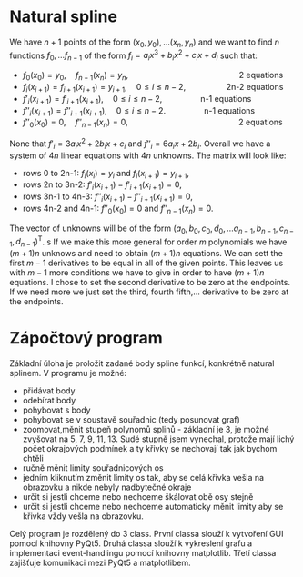 # Natural spline

We have $n+1$ points of the form $(x_0, y_0), \dots (x_n, y_n)$ and we want to find $n$ functions $f_0, \dots f_{n-1}$ of the form $f_i = a_ix^3 + b_ix^2 + c_ix + d_i$ such that:
- $f_0(x_0) = y_0, \quad f_{n-1}(x_n) = y_n, \qquad \qquad \qquad \qquad \qquad \qquad$ 2 equations
- $f_i(x_{i+1}) = f_{i+1}(x_{i+1}) = y_{i+1}, \quad 0 \leq i \leq n-2$, $\qquad \qquad$ 2n-2 equations
- $f'_ i(x_{i+1}) = f'_ {i+1}(x_{i+1}), \quad 0 \leq i \leq n-2, \qquad \qquad$  n-1 equations
- $f''_ i(x_{i+1}) = f''_ {i+1}(x_{i+1}), \quad 0 \leq i \leq n-2. \qquad \qquad$ n-1 equations
- $f''_ 0(x_0) = 0, \quad f''_ {n-1}(x_n) = 0, \qquad \qquad \qquad \qquad \qquad \qquad$ 2 equations

None that $f'_ i = 3a_ix^2 + 2b_ix + c_i$ and $f''_ i = 6a_ix + 2b_i$.
Overall we have a system of $4n$ linear equations with $4n$ unknowns. The matrix will look like:
- rows 0 to 2n-1: $f_i(x_i) = y_i$ and $f_i(x_{i+1}) = y_{i+1}$,
- rows 2n to 3n-2: $f'_ i(x_{i+1}) - f'_ {i+1}(x_{i+1}) = 0$,
- rows 3n-1 to 4n-3: $f''_ i(x_{i+1}) - f''_ {i+1}(x_{i+1}) = 0$,
- rows 4n-2 and 4n-1: $f''_ 0(x_0) = 0$ and $f''_ {n-1}(x_n) = 0$.

The vector of unknowns will be of the form $(a_0, b_0, c_0, d_0,\dots a_{n-1}, b_{n-1}, c_{n-1}, d_{n-1})^\text{T}$.
s
If we make this more general for order $m$ polynomials we have $(m+1)n$ unknows and need to obtain $(m+1)n$ equations. We can sett the first $m-1$ derivatives to be equal in all of the given points. This leaves us with $m-1$ more conditions we have to give in order to have $(m+1)n$ equations. I chose to set the second derivative to be zero at the endpoints. If we need more we just set the third, fourth fifth,... derivative to be zero at the endpoints.

# Zápočtový program 

Základní úloha je proložit zadané body spline funkcí, konkrétně natural splinem. V programu je možné:
- přidávat body
- odebírat body
- pohybovat s body
- pohybovat se v soustavě souřadnic (tedy posunovat graf)
- zoomovat,měnit stupeň polynomů splinů - základní je 3, je možné zvyšovat na 5, 7, 9, 11, 13. Sudé stupně jsem vynechal, protože mají lichý počet okrajových podmínek a ty křivky se nechovají tak jak bychom chtěli
- ručně měnit limity souřadnicových os
- jedním kliknutím změnit limity os tak, aby se celá křivka vešla na obrazovku a nikde nebyly nadbytečné okraje
- určit si jestli chceme nebo nechceme škálovat obě osy stejně
- určit si jestli chceme nebo nechceme automaticky měnit limity aby se křivka vždy vešla na obrazovku.

Celý program je rozdělený do 3 class. První classa slouží k vytvoření GUI pomocí knihovny PyQt5. Druhá classa slouží k vykreslení grafu a implementaci event-handlingu pomocí knihovny matplotlib. Třetí classa zajišťuje komunikaci mezi PyQt5 a matplotlibem.  
